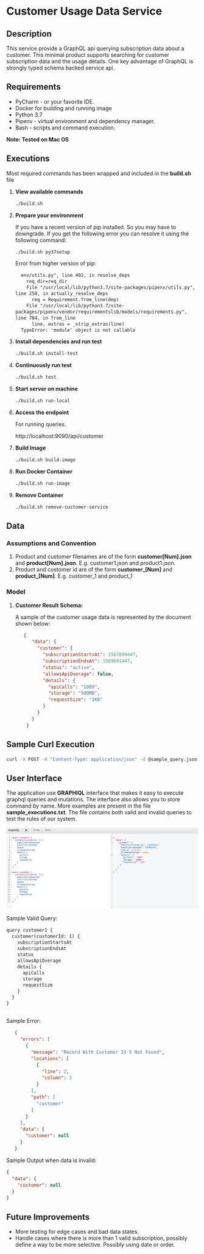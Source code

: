 # Customer Usage Data Service

## Description

This service provide a GraphQL api querying subscription data about a customer. This minimal product supports
searching for customer subscription data and the usage details. One key advantage of GraphQL is strongly typed schema backed
service api. 

## Requirements

* PyCharm - or your favorite IDE.
* Docker for building and running image
* Python 3.7
* Pipenv - virtual environment and dependency manager.
* Bash - scripts and command execution.

**Note: Tested on Mac OS**

## Executions

Most required commands has been wrapped and included in the **build.sh** file 

1. **View available commands** 

    ```bash
    ./build.sh
    ```

2. **Prepare your environment** 
  
    If you have a recent version of pip installed. So you may have to downgrade. If you get the following error you can resolve it using the following
    command:

    ```bash
    ./build.sh py37setup
    ```

    Error from higher version of pip:
    ```
      env/utils.py", line 402, in resolve_deps
        req_dir=req_dir
        File "/usr/local/lib/python3.7/site-packages/pipenv/utils.py", line 250, in actually_resolve_deps
          req = Requirement.from_line(dep)
        File "/usr/local/lib/python3.7/site-packages/pipenv/vendor/requirementslib/models/requirements.py", line 704, in from_line
          line, extras = _strip_extras(line)
      TypeError: 'module' object is not callable
    ``` 
    
3. **Install dependencies and run test** 

    ```bash
    ./build.sh install-test
    ```

4. **Continuously run test**

    ```bash
    ./build.sh test
    ```

5. **Start server on machine**

    ```bash
    ./build.sh run-local
    ```

6. **Access the endpoint**

    For running queries.

    http://localhost:9090/api/customer

7. **Build Image**
    ```bash
    ./build.sh build-image
   ```    
8. **Run Docker Container**
    ```bash
    ./build.sh run-image
   ```    
   
9. **Remove Container**
    ```bash
    ./build.sh remove-customer-service 
   ```    
## Data
### Assumptions and Convention

1. Product and customer filenames are of the form **customer[Num].json** and **product[Num].json**. E.g. customer1.json
and product1.json.
2. Product and customer id are of the form **customer_[Num]** and **product_[Num]**. E.g. customer_1 and product_1

### Model

1. **Customer Result Schema:** 
    
    A sample of the customer usage data is represented by the document shown below:
    
    ```json
       {
          "data": {
            "customer": {
              "subscriptionStartsAt": 1567099447,
              "subscriptionEndsAt": 1569691447,
              "status": "active",
              "allowsApiOverage": false,
              "details": {
                "apiCalls": "1000",
                "storage": "500MB",
                "requestSize": "1KB"
              }
            }
          }
        }
    ```
## Sample Curl Execution

```bash
curl -X POST -H "Content-Type: application/json" -d @sample_query.json http://localhost:9090/api/customer | jq .
```

## User Interface

The application use  **GRAPHIQL** interface that makes it easy to execute graphql
queries and mutations. The interface also allows you to store command by name. More 
examples are present in the file **sample_executions.txt**. The file contains both valid and invalid
queries to test the rules of our system. 

![ui](ui.png)


Sample Valid Query:
```
query customer1 {
  customer(customerId: 1) {
    subscriptionStartsAt
    subscriptionEndsAt
    status
    allowsApiOverage
    details {
      apiCalls
      storage
      requestSize
    }
  }
}


```

Sample Error:
 ```json
    {
      "errors": [
        {
          "message": "Record With Customer Id 5 Not Found",
          "locations": [
            {
              "line": 2,
              "column": 3
            }
          ],
          "path": [
            "customer"
          ]
        }
      ],
      "data": {
        "customer": null
      }
    }
```

Sample Output when data is invalid:

```json
{
  "data": {
    "customer": null
  }
}
```
 
 ## Future Improvements
 * More testing for edge cases and bad data states. 
 * Handle cases where there is more than 1 valid subscription, possibly
 define a way to be more selective. Possibly using date or order.
  
 

